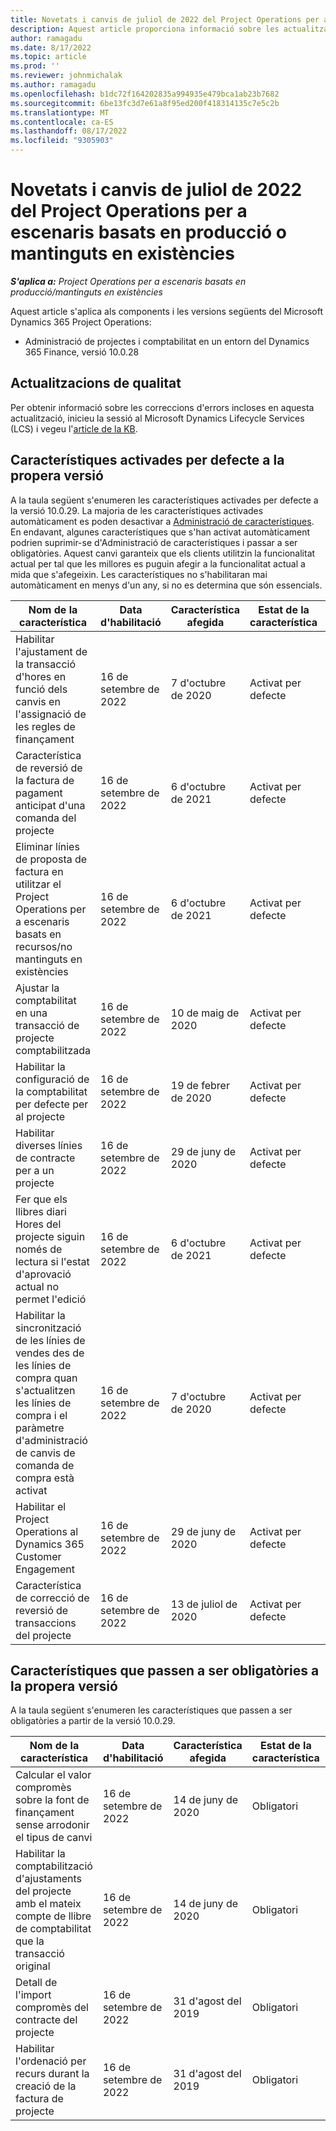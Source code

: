 ```yaml
---
title: Novetats i canvis de juliol de 2022 del Project Operations per a escenaris basats en producció o mantinguts en existències
description: Aquest article proporciona informació sobre les actualitzacions de qualitat que estan disponibles a la versió de juliol de 2022 del Microsoft Dynamics 365 Project Operations per a escenaris mantinguts en existències/de producció.
author: ramagadu
ms.date: 8/17/2022
ms.topic: article
ms.prod: ''
ms.reviewer: johnmichalak
ms.author: ramagadu
ms.openlocfilehash: b1dc72f164202835a994935e479bca1ab23b7682
ms.sourcegitcommit: 6be13fc3d7e61a8f95ed200f418314135c7e5c2b
ms.translationtype: MT
ms.contentlocale: ca-ES
ms.lasthandoff: 08/17/2022
ms.locfileid: "9305903"
---
```

# <a name="whats-new-or-changed-in-project-operations-july-2022-for-stockedproduction-based-scenarios"></a>Novetats i canvis de juliol de 2022 del Project Operations per a escenaris basats en producció o mantinguts en existències

_**S'aplica a:** Project Operations per a escenaris basats en producció/mantinguts en existències_

Aquest article s'aplica als components i les versions següents del Microsoft Dynamics 365 Project Operations:

- Administració de projectes i comptabilitat en un entorn del Dynamics 365 Finance, versió 10.0.28

## <a name="quality-updates"></a>Actualitzacions de qualitat

Per obtenir informació sobre les correccions d'errors incloses en aquesta actualització, inicieu la sessió al Microsoft Dynamics Lifecycle Services (LCS) i vegeu l'[article de la KB](https://fix.lcs.dynamics.com/Issue/Details?bugId=694438).

## <a name="features-turned-on-by-default-in-upcoming-release"></a>Característiques activades per defecte a la propera versió

A la taula següent s'enumeren les característiques activades per defecte a la versió 10.0.29. La majoria de les característiques activades automàticament es poden desactivar a [Administració de característiques](/dynamics365/fin-ops-core/fin-ops/get-started/feature-management/feature-management-overview). En endavant, algunes característiques que s'han activat automàticament podrien suprimir-se d'Administració de característiques i passar a ser obligatòries. Aquest canvi garanteix que els clients utilitzin la funcionalitat actual per tal que les millores es puguin afegir a la funcionalitat actual a mida que s'afegeixin. Les característiques no s'habilitaran mai automàticament en menys d'un any, si no es determina que són essencials.

| Nom de la característica | Data d'habilitació | Característica afegida | Estat de la característica | Mòdul |
| --- | --- | --- |--- |--- |
| Habilitar l'ajustament de la transacció d'hores en funció dels canvis en l'assignació de les regles de finançament | 16 de setembre de 2022 | 7 d'octubre de 2020 | Activat per defecte | Administració i comptabilitat de projectes |
| Característica de reversió de la factura de pagament anticipat d'una comanda del projecte | 16 de setembre de 2022 | 6 d'octubre de 2021 | Activat per defecte | Administració i comptabilitat de projectes |
| Eliminar línies de proposta de factura en utilitzar el Project Operations per a escenaris basats en recursos/no mantinguts en existències | 16 de setembre de 2022 | 6 d'octubre de 2021 | Activat per defecte | Administració i comptabilitat de projectes |
| Ajustar la comptabilitat en una transacció de projecte comptabilitzada | 16 de setembre de 2022 | 10 de maig de 2020 | Activat per defecte | Administració i comptabilitat de projectes |
| Habilitar la configuració de la comptabilitat per defecte per al projecte | 16 de setembre de 2022 | 19 de febrer de 2020 | Activat per defecte | Administració i comptabilitat de projectes |
| Habilitar diverses línies de contracte per a un projecte | 16 de setembre de 2022 | 29 de juny de 2020 | Activat per defecte | Administració i comptabilitat de projectes |
| Fer que els llibres diari Hores del projecte siguin només de lectura si l'estat d'aprovació actual no permet l'edició | 16 de setembre de 2022 | 6 d'octubre de 2021 | Activat per defecte | Administració i comptabilitat de projectes |
| Habilitar la sincronització de les línies de vendes des de les línies de compra quan s'actualitzen les línies de compra i el paràmetre d'administració de canvis de comanda de compra està activat | 16 de setembre de 2022 | 7 d'octubre de 2020 | Activat per defecte | Administració i comptabilitat de projectes |
| Habilitar el Project Operations al Dynamics 365 Customer Engagement | 16 de setembre de 2022 | 29 de juny de 2020 | Activat per defecte | Administració i comptabilitat de projectes |
| Característica de correcció de reversió de transaccions del projecte | 16 de setembre de 2022 | 13 de juliol de 2020 | Activat per defecte | Administració i comptabilitat de projectes |

## <a name="features-that-become-mandatory-in-the-upcoming-release"></a>Característiques que passen a ser obligatòries a la propera versió

A la taula següent s'enumeren les característiques que passen a ser obligatòries a partir de la versió 10.0.29.

| Nom de la característica | Data d'habilitació | Característica afegida | Estat de la característica | Mòdul |
| --- | --- | --- | --- | --- |
| Calcular el valor compromès sobre la font de finançament sense arrodonir el tipus de canvi | 16 de setembre de 2022 | 14 de juny de 2020 | Obligatori | Administració i comptabilitat de projectes |
| Habilitar la comptabilització d'ajustaments del projecte amb el mateix compte de llibre de comptabilitat que la transacció original | 16 de setembre de 2022 | 14 de juny de 2020 | Obligatori | Administració i comptabilitat de projectes |
| Detall de l'import compromès del contracte del projecte | 16 de setembre de 2022 | 31 d'agost del 2019 | Obligatori | Administració i comptabilitat de projectes |
| Habilitar l'ordenació per recurs durant la creació de la factura de projecte | 16 de setembre de 2022 | 31 d'agost del 2019 | Obligatori | Administració i comptabilitat de projectes |
